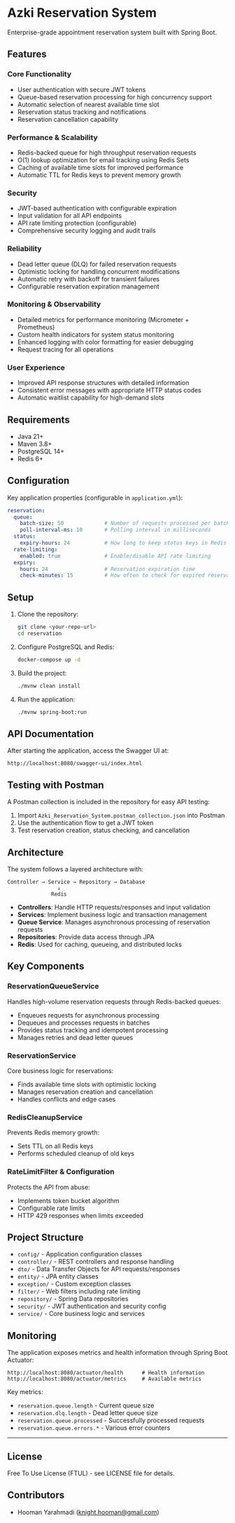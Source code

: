# Azki Reservation System

Enterprise-grade appointment reservation system built with Spring Boot.

## Features

### Core Functionality
- User authentication with secure JWT tokens
- Queue-based reservation processing for high concurrency support
- Automatic selection of nearest available time slot
- Reservation status tracking and notifications
- Reservation cancellation capability

### Performance & Scalability
- Redis-backed queue for high throughput reservation requests
- O(1) lookup optimization for email tracking using Redis Sets
- Caching of available time slots for improved performance
- Automatic TTL for Redis keys to prevent memory growth

### Security
- JWT-based authentication with configurable expiration
- Input validation for all API endpoints
- API rate limiting protection (configurable)
- Comprehensive security logging and audit trails

### Reliability
- Dead letter queue (DLQ) for failed reservation requests
- Optimistic locking for handling concurrent modifications
- Automatic retry with backoff for transient failures
- Configurable reservation expiration management

### Monitoring & Observability
- Detailed metrics for performance monitoring (Micrometer + Prometheus)
- Custom health indicators for system status monitoring
- Enhanced logging with color formatting for easier debugging
- Request tracing for all operations

### User Experience
- Improved API response structures with detailed information
- Consistent error messages with appropriate HTTP status codes
- Automatic waitlist capability for high-demand slots

## Requirements
- Java 21+
- Maven 3.8+
- PostgreSQL 14+
- Redis 6+

## Configuration
Key application properties (configurable in `application.yml`):

```yaml
reservation:
  queue:
    batch-size: 50             # Number of requests processed per batch
    poll-interval-ms: 10       # Polling interval in milliseconds
  status:
    expiry-hours: 24           # How long to keep status keys in Redis
  rate-limiting:
    enabled: true              # Enable/disable API rate limiting
  expiry:
    hours: 24                  # Reservation expiration time
    check-minutes: 15          # How often to check for expired reservations
```

## Setup
1. Clone the repository:
   ```sh
   git clone <your-repo-url>
   cd reservation
   ```

2. Configure PostgreSQL and Redis:
   ```sh
   docker-compose up -d
   ```

3. Build the project:
   ```sh
   ./mvnw clean install
   ```

4. Run the application:
   ```sh
   ./mvnw spring-boot:run
   ```

## API Documentation
After starting the application, access the Swagger UI at:
```
http://localhost:8080/swagger-ui/index.html
```

## Testing with Postman
A Postman collection is included in the repository for easy API testing:
1. Import `Azki_Reservation_System.postman_collection.json` into Postman
2. Use the authentication flow to get a JWT token
3. Test reservation creation, status checking, and cancellation

## Architecture
The system follows a layered architecture with:

```
Controller → Service → Repository → Database
                ↓
              Redis
```

- **Controllers**: Handle HTTP requests/responses and input validation
- **Services**: Implement business logic and transaction management
- **Queue Service**: Manages asynchronous processing of reservation requests
- **Repositories**: Provide data access through JPA
- **Redis**: Used for caching, queueing, and distributed locks

## Key Components

### ReservationQueueService
Handles high-volume reservation requests through Redis-backed queues:
- Enqueues requests for asynchronous processing
- Dequeues and processes requests in batches
- Provides status tracking and idempotent processing
- Manages retries and dead letter queues

### ReservationService
Core business logic for reservations:
- Finds available time slots with optimistic locking
- Manages reservation creation and cancellation
- Handles conflicts and edge cases

### RedisCleanupService
Prevents Redis memory growth:
- Sets TTL on all Redis keys
- Performs scheduled cleanup of old keys

### RateLimitFilter & Configuration
Protects the API from abuse:
- Implements token bucket algorithm
- Configurable rate limits
- HTTP 429 responses when limits exceeded

## Project Structure
- `config/` - Application configuration classes
- `controller/` - REST controllers and response handling
- `dto/` - Data Transfer Objects for API requests/responses
- `entity/` - JPA entity classes
- `exception/` - Custom exception classes
- `filter/` - Web filters including rate limiting
- `repository/` - Spring Data repositories
- `security/` - JWT authentication and security config
- `service/` - Core business logic and services

## Monitoring
The application exposes metrics and health information through Spring Boot Actuator:
```
http://localhost:8080/actuator/health      # Health information
http://localhost:8080/actuator/metrics     # Available metrics
```

Key metrics:
- `reservation.queue.length` - Current queue size
- `reservation.dlq.length` - Dead letter queue size
- `reservation.queue.processed` - Successfully processed requests
- `reservation.queue.errors.*` - Various error counters

---

## License
Free To Use License (FTUL) - see LICENSE file for details.
## Contributors
- Hooman Yarahmadi (<knight.hooman@gmail.com>)
